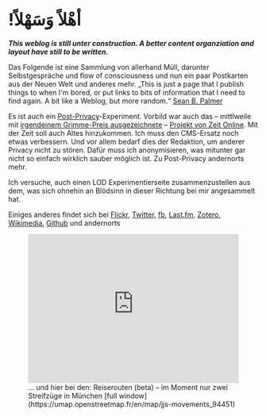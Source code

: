 <big>**!أهْلاً وَسَهْلاً**</big>
=====

<!-- cf. https://stackoverflow.com/questions/17097894/markdown-tag-for-document-title -->

***This weblog is still unter construction.
A better content organziation and layout have still to be written.***

Das Folgende ist eine Sammlung von allerhand Müll, darunter Selbstgespräche und flow of consciousness und nun ein paar Postkarten aus der Neuen Welt und anderes mehr. „This is just a page that I publish things to when I'm bored, or put links to bits of information that I need to find again. A bit like a Weblog, but more random.“ [Sean B. Palmer](https://web.archive.org/web/20021220115928/http://infomesh.net/misc/)

Es ist auch ein [Post-Privacy](https://de.wikipedia.org/wiki/Post-Privacy)-Experiment. Vorbild war auch das – mittlweile mit [irgendeinem Grimme-Preis ausgezeichnete](http://www.zeit.de/kultur/2011-06/grimme-online-award-3) – [Projekt von Zeit Online](http://www.zeit.de/datenschutz/malte-spitz-vorratsdaten). Mit der Zeit soll auch Altes hinzukommen. Ich muss den CMS-Ersatz noch etwas verbessern. Und vor allem bedarf dies der Redaktion, um anderer Privacy nicht zu stören. Dafür muss ich anonymisieren, was mitunter gar nicht so einfach wirklich sauber möglich ist. Zu Post-Privacy andernorts mehr.
<!-- TODO: link "andernorts" -->

<!-- TODO: why this?-->

Ich versuche, auch einen LOD Experimentierseite zusammenzustellen aus dem, was sich ohnehin an Blödsinn in dieser Richtung bei mir angesammelt hat.

Einiges anderes findet sich bei [Flickr](https://www.flickr.com/photos/jjmhtp),
[Twitter](https://twitter.com/jjmhtp), [fb](https://www.facebook.com/jjmhtpjjmhtp), [Last.fm](http://www.last.fm/user/jjmhtp), [Zotero](https://www.zotero.org/jjmhtp),
[Wikimedia](https://www.wikidata.org/wiki/User:Marsupium),
[Github](github.com/jjmhtp)
und andernorts

<!--<figure>
<a href="https://www.flickr.com/photos/jjmhtp/27711757764/in/dateposted/" title="Central Park"><img src="https://c5.staticflickr.com/9/8644/27711757764_5da3a31b1e_z.jpg" width="100%" alt="Central Park"></a>
<figcaption>Im Central Park, NYC.</figcaption>
</figure>-->
<!-- sadly Github did not parse this -->


<figure>
<iframe width="100%" height="300px" frameBorder="0" src="https://umap.openstreetmap.fr/en/map/jjs-movements_94451?scaleControl=false&miniMap=false&scrollWheelZoom=false&zoomControl=true&allowEdit=false&moreControl=true&datalayersControl=true&onLoadPanel=undefined&captionBar=false"></iframe><!-- some workaround needed bc https://github.com/github/markup/issues/538 -->
<figcaption>… und hier bei den: Reiserouten (beta) – im Moment nur zwei Streifzüge in München [full window](https://umap.openstreetmap.fr/en/map/jjs-movements_94451)<!-- TODO: not rendered correctly --></figcaption>
</figure>

